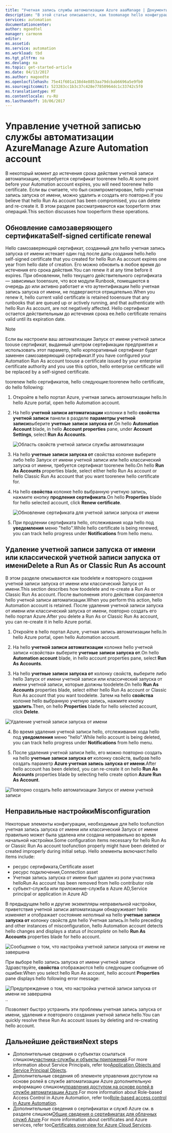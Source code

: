 ```yaml
---
title: "Учетная запись службы автоматизации Azure aaaManage | Документы Microsoft"
description: "В этой статье описывается, как toomanage hello конфигурации учетной записи автоматизации, такие как обновление сертификата, удаления и неправильной настройки."
services: automation
documentationcenter: 
author: mgoedtel
manager: carmonm
editor: 
ms.assetid: 
ms.service: automation
ms.workload: tbd
ms.tgt_pltfrm: na
ms.devlang: na
ms.topic: get-started-article
ms.date: 04/13/2017
ms.author: magoedte
ms.openlocfilehash: 75e41f601a138d4e8853aa79dcbab6696a5e9fb0
ms.sourcegitcommit: 523283cc1b3c37c428e77850964dc1c33742c5f0
ms.translationtype: MT
ms.contentlocale: ru-RU
ms.lasthandoff: 10/06/2017
---
```

# <a name="manage-azure-automation-account"></a><span data-ttu-id="a6d9c-103">Управление учетной записью службы автоматизации Azure</span><span class="sxs-lookup"><span data-stu-id="a6d9c-103">Manage Azure Automation account</span></span>
<span data-ttu-id="a6d9c-104">В некоторый момент до истечения срока действия учетной записи автоматизации, потребуется сертификат toorenew hello.</span><span class="sxs-lookup"><span data-stu-id="a6d9c-104">At some point before your Automation account expires, you will need toorenew hello certificate.</span></span> <span data-ttu-id="a6d9c-105">Если вы считаете, что был скомпрометирован, hello учетная запись запуска от имени, можно удалить и создать его повторно.</span><span class="sxs-lookup"><span data-stu-id="a6d9c-105">If you believe that hello Run As account has been compromised, you can delete and re-create it.</span></span> <span data-ttu-id="a6d9c-106">В этом разделе рассматриваются как tooperform этих операций.</span><span class="sxs-lookup"><span data-stu-id="a6d9c-106">This section discusses how tooperform these operations.</span></span>

## <a name="self-signed-certificate-renewal"></a><span data-ttu-id="a6d9c-107">Обновление самозаверяющего сертификата</span><span class="sxs-lookup"><span data-stu-id="a6d9c-107">Self-signed certificate renewal</span></span>
<span data-ttu-id="a6d9c-108">Hello самозаверяющий сертификат, созданный для hello учетная запись запуска от имени истекает один год после даты создания hello.</span><span class="sxs-lookup"><span data-stu-id="a6d9c-108">hello self-signed certificate that you created for hello Run As account expires one year from hello date of creation.</span></span> <span data-ttu-id="a6d9c-109">Его можно обновить в любое время до истечения его срока действия.</span><span class="sxs-lookup"><span data-stu-id="a6d9c-109">You can renew it at any time before it expires.</span></span> <span data-ttu-id="a6d9c-110">При обновлении, hello текущего действительного сертификата — зависимых tooensure, что все модули Runbook, помещаются в очередь до или активно работает и что аутентификации hello учетная запись запуска от имени, не подвергаются отрицательно.</span><span class="sxs-lookup"><span data-stu-id="a6d9c-110">When you renew it, hello current valid certificate is retained tooensure that any runbooks that are queued up or actively running, and that authenticate with hello Run As account, are not negatively affected.</span></span> <span data-ttu-id="a6d9c-111">Hello сертификат остается действительным до истечения срока ее.</span><span class="sxs-lookup"><span data-stu-id="a6d9c-111">hello certificate remains valid until its expiration date.</span></span>

> [!NOTE]
> <span data-ttu-id="a6d9c-112">Если вы настроили ваш автоматизации Запуск от имени учетной записи toouse сертификат, выданный центром сертификации предприятия и использовать этот параметр, hello корпоративный сертификат будет заменен самозаверяющий сертификат.</span><span class="sxs-lookup"><span data-stu-id="a6d9c-112">If you have configured your Automation Run As account toouse a certificate issued by your enterprise certificate authority and you use this option, hello enterprise certificate will be replaced by a self-signed certificate.</span></span>

<span data-ttu-id="a6d9c-113">toorenew hello сертификатов, hello следующие:</span><span class="sxs-lookup"><span data-stu-id="a6d9c-113">toorenew hello certificate, do hello following:</span></span>

1. <span data-ttu-id="a6d9c-114">Откройте в hello портал Azure, учетная запись автоматизации hello.</span><span class="sxs-lookup"><span data-stu-id="a6d9c-114">In hello Azure portal, open hello Automation account.</span></span>

2. <span data-ttu-id="a6d9c-115">На hello **учетной записи автоматизации** колонки в hello **свойства учетной записи** панели в разделе **параметры учетной записи**выберите **учетные записи запуска от**.</span><span class="sxs-lookup"><span data-stu-id="a6d9c-115">On hello **Automation Account** blade, in hello **Account properties** pane, under **Account Settings**, select **Run As Accounts**.</span></span>

    ![Область свойств учетной записи службы автоматизации](media/automation-manage-account/automation-account-properties-pane.png)
3. <span data-ttu-id="a6d9c-117">На hello **учетные записи запуска от** свойства колонке выберите либо hello Запуск от имени учетной записи или hello классический запуска от имени, требуется сертификат toorenew hello.</span><span class="sxs-lookup"><span data-stu-id="a6d9c-117">On hello **Run As Accounts** properties blade, select either hello Run As account or hello Classic Run As account that you want toorenew hello certificate for.</span></span>

4. <span data-ttu-id="a6d9c-118">На hello **свойства** колонке hello выбранную учетную запись, нажмите кнопку **продления сертификата**.</span><span class="sxs-lookup"><span data-stu-id="a6d9c-118">On hello **Properties** blade for hello selected account, click **Renew certificate**.</span></span>

    ![Обновление сертификата для учетной записи запуска от имени](media/automation-manage-account/automation-account-renew-runas-certificate.png)

5. <span data-ttu-id="a6d9c-120">При продлении сертификата hello, отслеживания хода hello под **уведомления** меню "hello".</span><span class="sxs-lookup"><span data-stu-id="a6d9c-120">While hello certificate is being renewed, you can track hello progress under **Notifications** from hello menu.</span></span>

## <a name="delete-a-run-as-or-classic-run-as-account"></a><span data-ttu-id="a6d9c-121">Удаление учетной записи запуска от имени или классической учетной записи запуска от имени</span><span class="sxs-lookup"><span data-stu-id="a6d9c-121">Delete a Run As or Classic Run As account</span></span>
<span data-ttu-id="a6d9c-122">В этом разделе описываются как toodelete и повторного создания учетной записи запуска от имени или классический Запуск от имени.</span><span class="sxs-lookup"><span data-stu-id="a6d9c-122">This section describes how toodelete and re-create a Run As or Classic Run As account.</span></span> <span data-ttu-id="a6d9c-123">После выполнения этого действия сохраняется hello учетной записи автоматизации.</span><span class="sxs-lookup"><span data-stu-id="a6d9c-123">When you perform this action, hello Automation account is retained.</span></span> <span data-ttu-id="a6d9c-124">После удаления учетной записи запуска от имени или классический запуска от имени, повторно создать его hello портал Azure.</span><span class="sxs-lookup"><span data-stu-id="a6d9c-124">After you delete a Run As or Classic Run As account, you can re-create it in hello Azure portal.</span></span>

1. <span data-ttu-id="a6d9c-125">Откройте в hello портал Azure, учетная запись автоматизации hello.</span><span class="sxs-lookup"><span data-stu-id="a6d9c-125">In hello Azure portal, open hello Automation account.</span></span>

2. <span data-ttu-id="a6d9c-126">На hello **учетной записи автоматизации** колонке hello учетной записи «свойства» выберите **учетные записи запуска от**.</span><span class="sxs-lookup"><span data-stu-id="a6d9c-126">On hello **Automation account** blade, in hello account properties pane, select **Run As Accounts**.</span></span>

3. <span data-ttu-id="a6d9c-127">На hello **учетные записи запуска от** колонку свойств, выберите либо hello Запуск от имени учетной записи или классический запуска от имени учетной записи, которые должны toodelete.</span><span class="sxs-lookup"><span data-stu-id="a6d9c-127">On hello **Run As Accounts** properties blade, select either hello Run As account or Classic Run As account that you want toodelete.</span></span> <span data-ttu-id="a6d9c-128">Затем на hello **свойства** колонке hello выбранную учетную запись, нажмите кнопку **удалить**.</span><span class="sxs-lookup"><span data-stu-id="a6d9c-128">Then, on hello **Properties** blade for hello selected account, click **Delete**.</span></span>

 ![Удаление учетной записи запуска от имени](media/automation-manage-account/automation-account-delete-runas.png)

4. <span data-ttu-id="a6d9c-130">Во время удаления учетной записи hello, отслеживания хода hello под **уведомления** меню "hello".</span><span class="sxs-lookup"><span data-stu-id="a6d9c-130">While hello account is being deleted, you can track hello progress under **Notifications** from hello menu.</span></span>

5. <span data-ttu-id="a6d9c-131">После удаления учетной записи hello, его можно повторно создать на hello **учетные записи запуска от** колонку свойств, выбрав hello создать параметр **Azure учетная запись запуска от имени**.</span><span class="sxs-lookup"><span data-stu-id="a6d9c-131">After hello account has been deleted, you can re-create it on hello **Run As Accounts** properties blade by selecting hello create option **Azure Run As Account**.</span></span>

 ![Повторно создать hello автоматизации Запуск от имени учетной записи](media/automation-manage-account/automation-account-create-runas.png)

## <a name="misconfiguration"></a><span data-ttu-id="a6d9c-133">Неправильные настройки</span><span class="sxs-lookup"><span data-stu-id="a6d9c-133">Misconfiguration</span></span>
<span data-ttu-id="a6d9c-134">Некоторые элементы конфигурации, необходимые для hello toofunction учетная запись запуска от имени или классический Запуск от имени правильно может была удалена или создана неправильно во время начальной настройки.</span><span class="sxs-lookup"><span data-stu-id="a6d9c-134">Some configuration items necessary for hello Run As or Classic Run As account toofunction properly might have been deleted or created improperly during initial setup.</span></span> <span data-ttu-id="a6d9c-135">Hello элементы включают:</span><span class="sxs-lookup"><span data-stu-id="a6d9c-135">hello items include:</span></span>

* <span data-ttu-id="a6d9c-136">ресурс сертификата,</span><span class="sxs-lookup"><span data-stu-id="a6d9c-136">Certificate asset</span></span>
* <span data-ttu-id="a6d9c-137">ресурс подключения,</span><span class="sxs-lookup"><span data-stu-id="a6d9c-137">Connection asset</span></span>
* <span data-ttu-id="a6d9c-138">Учетная запись запуска от имени был удален из роли участника hello</span><span class="sxs-lookup"><span data-stu-id="a6d9c-138">Run As account has been removed from hello contributor role</span></span>
* <span data-ttu-id="a6d9c-139">субъект-служба или приложение-служба в Azure AD,</span><span class="sxs-lookup"><span data-stu-id="a6d9c-139">Service principal or application in Azure AD</span></span>

<span data-ttu-id="a6d9c-140">В предыдущем hello и другие экземпляры неправильной настройки, приветствия учетной записи автоматизации обнаруживает hello изменяет и отображает состояние *неполный* на hello **учетные записи запуска от** колонку свойств для hello Учетная запись.</span><span class="sxs-lookup"><span data-stu-id="a6d9c-140">In hello preceding and other instances of misconfiguration, hello Automation account detects hello changes and displays a status of *Incomplete* on hello **Run As Accounts** properties blade for hello account.</span></span>

![Сообщение о том, что настройка учетной записи запуска от имени не завершена](media/automation-manage-account/automation-account-runas-incomplete-config.png)

<span data-ttu-id="a6d9c-142">При выборе hello запись запуска от имени учетной записи Здравствуйте, **свойства** отображаются hello следующие сообщение об ошибке:</span><span class="sxs-lookup"><span data-stu-id="a6d9c-142">When you select hello Run As account, hello account **Properties** pane displays hello following error message:</span></span>

![Предупреждение о том, что настройка учетной записи запуска от имени не завершена](media/automation-manage-account/automation-account-runas-incomplete-config-msg.png)<span data-ttu-id="a6d9c-144">.</span><span class="sxs-lookup"><span data-stu-id="a6d9c-144">.</span></span>

<span data-ttu-id="a6d9c-145">Позволяет быстро устранить эти проблемы учетная запись запуска от имени, удаления и повторного создания учетной записи hello.</span><span class="sxs-lookup"><span data-stu-id="a6d9c-145">You can quickly resolve these Run As account issues by deleting and re-creating hello account.</span></span>

## <a name="next-steps"></a><span data-ttu-id="a6d9c-146">Дальнейшие действия</span><span class="sxs-lookup"><span data-stu-id="a6d9c-146">Next steps</span></span>
* <span data-ttu-id="a6d9c-147">Дополнительные сведения о субъектах ссылаться слишком[участника-службы и объекты приложений](../active-directory/active-directory-application-objects.md).</span><span class="sxs-lookup"><span data-stu-id="a6d9c-147">For more information about Service Principals, refer too[Application Objects and Service Principal Objects](../active-directory/active-directory-application-objects.md).</span></span>
* <span data-ttu-id="a6d9c-148">Дополнительные сведения об элементе управления доступом на основе ролей в службе автоматизации Azure дополнительную информацию слишком[управления доступом на основе ролей в службе автоматизации Azure](automation-role-based-access-control.md).</span><span class="sxs-lookup"><span data-stu-id="a6d9c-148">For more information about Role-based Access Control in Azure Automation, refer too[Role-based access control in Azure Automation](automation-role-based-access-control.md).</span></span>
* <span data-ttu-id="a6d9c-149">Дополнительные сведения о сертификатах и служб Azure см. в разделе слишком[Общие сведения о сертификатах для облачных служб Azure](../cloud-services/cloud-services-certs-create.md).</span><span class="sxs-lookup"><span data-stu-id="a6d9c-149">For more information about certificates and Azure services, refer too[Certificates overview for Azure Cloud Services](../cloud-services/cloud-services-certs-create.md).</span></span>
